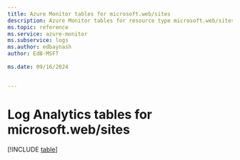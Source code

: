 ```yaml
---
title: Azure Monitor tables for microsoft.web/sites
description: Azure Monitor tables for resource type microsoft.web/sites
ms.topic: reference
ms.service: azure-monitor
ms.subservice: logs
ms.author: edbaynash
author: EdB-MSFT
   
ms.date: 09/16/2024


---
```


# Log Analytics tables for microsoft.web/sites  

[!INCLUDE [table](~/reusable-content/ce-skilling/azure/includes/azure-monitor/reference/tables/microsoft-web_sites-include.md)]

